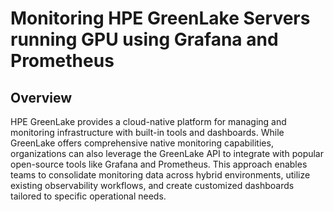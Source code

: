 # Monitoring HPE GreenLake Servers running GPU using Grafana and Prometheus


## Overview
HPE GreenLake provides a cloud-native platform for managing and monitoring infrastructure with built-in tools and dashboards. While GreenLake offers comprehensive native monitoring capabilities, organizations can also leverage the GreenLake API to integrate with popular open-source tools like Grafana and Prometheus. This approach enables teams to consolidate monitoring data across hybrid environments, utilize existing observability workflows, and create customized dashboards tailored to specific operational needs.
